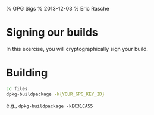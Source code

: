 % GPG Sigs
% 2013-12-03
% Eric Rasche

# Signing our builds

In this exercise, you will cryptographically sign your build.

# Building

```bash
cd files
dpkg-buildpackage -k{YOUR_GPG_KEY_ID}
```

e.g., `dpkg-buildpackage -kEC31CA55`
